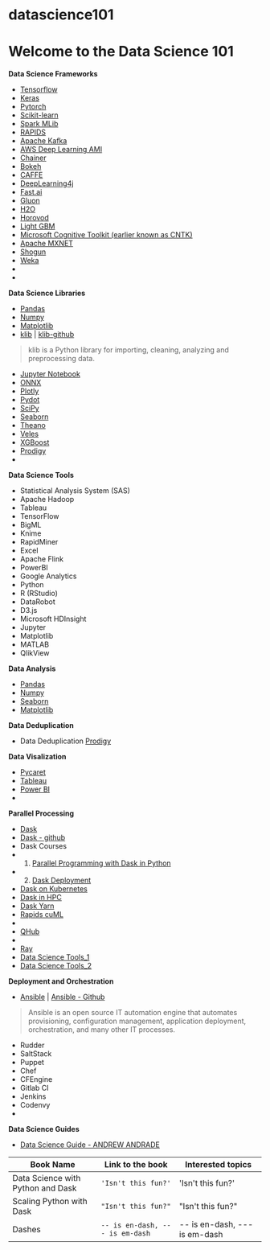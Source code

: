 # datascience101

# Welcome to the Data Science 101


**Data Science Frameworks**
- [Tensorflow](https://www.tensorflow.org/)
- [Keras](https://keras.io)
- [Pytorch](https://pytorch.org/)
- [Scikit-learn](https://scikit-learn.org/stable/)
- [Spark MLib](https://spark.apache.org/)
- [RAPIDS](https://docs.rapids.ai/start)
- [Apache Kafka](https://kafka.apache.org/)
- [AWS Deep Learning AMI](https://aws.amazon.com/machine-learning/amis/)
- [Chainer](https://chainer.org/)
- [Bokeh](https://bokeh.org/)
- [CAFFE](https://caffe2.ai/)
- [DeepLearning4j](https://deeplearning4j.org/)
- [Fast.ai](https://www.fast.ai/)
- [Gluon](https://gluon.mxnet.io/)
- [H2O](https://www.h2o.ai/)
- [Horovod](https://github.com/horovod/horovod)
- [Light GBM](https://github.com/microsoft/LightGBM)
- [Microsoft Cognitive Toolkit (earlier known as CNTK)](https://docs.microsoft.com/en-us/cognitive-toolkit/)
- [Apache MXNET](https://mxnet.apache.org/)
- [Shogun](https://www.shogun-toolbox.org/)
- [Weka]()
- 
- 

**Data Science Libraries**
- [Pandas](https://pandas.pydata.org/)
- [Numpy](https://numpy.org/)
- [Matplotlib](https://matplotlib.org/)
- [klib](https://klib.readthedocs.io/en/latest/)  |  [klib-github](https://github.com/akanz1/klib)
> klib is a Python library for importing, cleaning, analyzing and preprocessing data.
- [Jupyter Notebook](https://jupyter.org/)
- [ONNX](https://onnx.ai/)
- [Plotly](https://plotly.com/)
- [Pydot](https://pypi.org/project/pydot/)
- [SciPy](https://www.scipy.org/)
- [Seaborn](https://seaborn.pydata.org/)
- [Theano](http://deeplearning.net/software/theano/)
- [Veles](https://codisec.com/veles/)
- [XGBoost](https://xgboost.readthedocs.io/en/latest/)
- [Prodigy](https://prodi.gy/)
- []()



**Data Science Tools**
- Statistical Analysis System (SAS)
- Apache Hadoop
- Tableau
- TensorFlow
- BigML
- Knime
- RapidMiner
- Excel
- Apache Flink
- PowerBI
- Google Analytics
- Python
- R (RStudio)
- DataRobot
- D3.js
- Microsoft HDInsight
- Jupyter
- Matplotlib
- MATLAB
- QlikView



**Data Analysis**
- [Pandas]()
- [Numpy]()
- [Seaborn]()
- [Matplotlib]()


**Data Deduplication**
- Data Deduplication [Prodigy](https://prodi.gy/)

**Data Visalization**
- [Pycaret]()
- [Tableau]()
- [Power BI]()
- 

**Parallel Processing**
- [Dask](https://dask.org/) 
- [Dask - github](https://github.com/dask/dask)
- Dask Courses
- 1. [Parallel Programming with Dask in Python](https://www.datacamp.com/courses/parallel-programming-with-dask-in-python)
- 2. [Dask Deployment](https://www.youtube.com/watch?v=faFncNrXmIY)
- [Dask on Kubernetes](https://kubernetes.dask.org/en/latest/)
- [Dask in HPC](https://docs.dask.org/en/latest/deploying-hpc.html)
- [Dask Yarn](http://yarn.dask.org/en/latest/)
- [Rapids cuML](https://docs.rapids.ai/api/cuml/stable/)
- 
- [QHub](https://docs.qhub.dev/en/stable/index.html)
- 
- [Ray](https://docs.ray.io/en/latest/index.html)
- [Data Science Tools_1](https://data-flair.training/blogs/data-science-tools/)
- [Data Science Tools_2](https://www.techtarget.com/searchbusinessanalytics/feature/15-data-science-tools-to-consider-using)


**Deployment and Orchestration**
- [Ansible](https://www.ansible.com/)   |  [Ansible - Github](https://github.com/ansible/ansible)
> Ansible is an open source IT automation engine that automates provisioning, configuration management, application deployment, orchestration, and many other IT processes.
- Rudder
- SaltStack
- Puppet
- Chef
- CFEngine
- Gitlab CI
- Jenkins
- Codenvy
- 


**Data Science Guides**
- [Data Science Guide - ANDREW ANDRADE](https://datascienceguide.github.io/outline)


|Book Name       |  Link to the book             | Interested topics           |
|----------------|-------------------------------|-----------------------------|
|Data Science with Python and Dask  |`'Isn't this fun?'`            |'Isn't this fun?'            |
|Scaling Python with Dask          |`"Isn't this fun?"`            |"Isn't this fun?"            |
|Dashes          |`-- is en-dash, --- is em-dash`|-- is en-dash, --- is em-dash|


